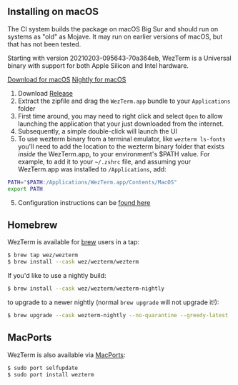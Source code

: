 ## Installing on macOS

The CI system builds the package on macOS Big Sur and should run on systems as
"old" as Mojave.  It may run on earlier versions of macOS, but that has not
been tested.

Starting with version 20210203-095643-70a364eb, WezTerm is a Universal binary
with support for both Apple Silicon and Intel hardware.

<a href="{{ macos_zip_stable }}" class="btn">Download for macOS</a>
<a href="{{ macos_zip_nightly }}" class="btn">Nightly for macOS</a>
1. Download <a href="{{ macos_zip_stable }}">Release</a>
2. Extract the zipfile and drag the `WezTerm.app` bundle to your `Applications` folder
3. First time around, you may need to right click and select `Open` to allow launching
   the application that your just downloaded from the internet.
3. Subsequently, a simple double-click will launch the UI
4. To use wezterm binary from a terminal emulator, like `wezterm ls-fonts` you'll need to add the location to the wezterm binary folder that exists _inside_ the WezTerm.app, to your environment's $PATH value. For example, to add it to your `~/.zshrc` file, and assuming your WezTerm.app was installed to `/Applications`, add:
```sh
PATH="$PATH:/Applications/WezTerm.app/Contents/MacOS"
export PATH
```
5. Configuration instructions can be [found here](../config/files.html)

## Homebrew

WezTerm is available for [brew](https://brew.sh/) users in a tap:

```bash
$ brew tap wez/wezterm
$ brew install --cask wez/wezterm/wezterm
```

If you'd like to use a nightly build:

```bash
$ brew install --cask wez/wezterm/wezterm-nightly
```

to upgrade to a newer nightly (normal `brew upgrade` will not upgrade it!):

```bash
$ brew upgrade --cask wezterm-nightly --no-quarantine --greedy-latest
```

## MacPorts

WezTerm is also available via [MacPorts](https://ports.macports.org/port/wezterm/summary):

```bash
$ sudo port selfupdate
$ sudo port install wezterm
```

